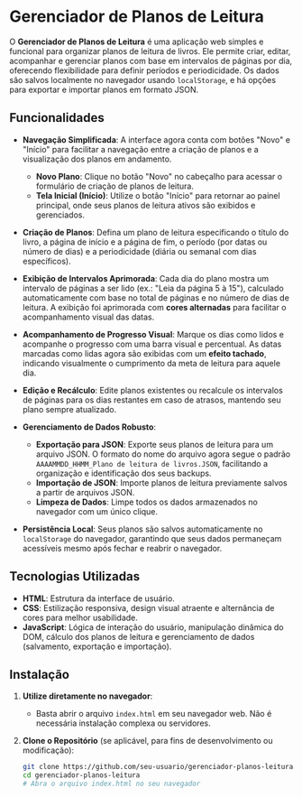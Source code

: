 # Gerenciador de Planos de Leitura

O **Gerenciador de Planos de Leitura** é uma aplicação web simples e funcional para organizar planos de leitura de livros. Ele permite criar, editar, acompanhar e gerenciar planos com base em intervalos de páginas por dia, oferecendo flexibilidade para definir períodos e periodicidade. Os dados são salvos localmente no navegador usando `localStorage`, e há opções para exportar e importar planos em formato JSON.

## Funcionalidades

- **Navegação Simplificada**: A interface agora conta com botões "Novo" e "Início" para facilitar a navegação entre a criação de planos e a visualização dos planos em andamento.
    - **Novo Plano**: Clique no botão "Novo" no cabeçalho para acessar o formulário de criação de planos de leitura.
    - **Tela Inicial (Início)**: Utilize o botão "Início" para retornar ao painel principal, onde seus planos de leitura ativos são exibidos e gerenciados.

- **Criação de Planos**: Defina um plano de leitura especificando o título do livro, a página de início e a página de fim, o período (por datas ou número de dias) e a periodicidade (diária ou semanal com dias específicos).
- **Exibição de Intervalos Aprimorada**: Cada dia do plano mostra um intervalo de páginas a ser lido (ex.: "Leia da página 5 à 15"), calculado automaticamente com base no total de páginas e no número de dias de leitura. A exibição foi aprimorada com **cores alternadas** para facilitar o acompanhamento visual das datas.
- **Acompanhamento de Progresso Visual**: Marque os dias como lidos e acompanhe o progresso com uma barra visual e percentual. As datas marcadas como lidas agora são exibidas com um **efeito tachado**, indicando visualmente o cumprimento da meta de leitura para aquele dia.
- **Edição e Recálculo**: Edite planos existentes ou recalcule os intervalos de páginas para os dias restantes em caso de atrasos, mantendo seu plano sempre atualizado.
- **Gerenciamento de Dados Robusto**:
    - **Exportação para JSON**: Exporte seus planos de leitura para um arquivo JSON. O formato do nome do arquivo agora segue o padrão `AAAAMMDD_HHMM_Plano de leitura de livros.JSON`, facilitando a organização e identificação dos seus backups.
    - **Importação de JSON**: Importe planos de leitura previamente salvos a partir de arquivos JSON.
    - **Limpeza de Dados**: Limpe todos os dados armazenados no navegador com um único clique.
- **Persistência Local**: Seus planos são salvos automaticamente no `localStorage` do navegador, garantindo que seus dados permaneçam acessíveis mesmo após fechar e reabrir o navegador.

## Tecnologias Utilizadas

- **HTML**: Estrutura da interface de usuário.
- **CSS**: Estilização responsiva, design visual atraente e alternância de cores para melhor usabilidade.
- **JavaScript**: Lógica de interação do usuário, manipulação dinâmica do DOM, cálculo dos planos de leitura e gerenciamento de dados (salvamento, exportação e importação).

## Instalação

1. **Utilize diretamente no navegador**:
   - Basta abrir o arquivo `index.html` em seu navegador web. Não é necessária instalação complexa ou servidores.

2. **Clone o Repositório** (se aplicável, para fins de desenvolvimento ou modificação):
   ```bash
   git clone https://github.com/seu-usuario/gerenciador-planos-leitura.git # Substitua pelo link do seu repositório
   cd gerenciador-planos-leitura
   # Abra o arquivo index.html no seu navegador
